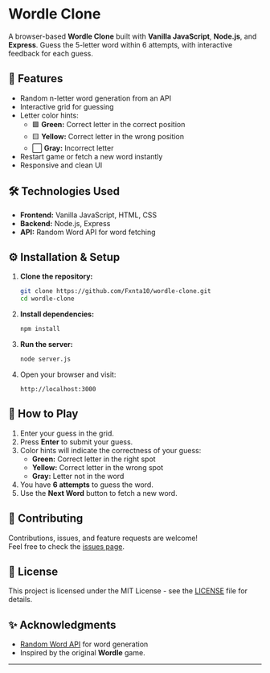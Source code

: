 # Wordle Clone

A browser-based **Wordle Clone** built with **Vanilla JavaScript**, **Node.js**, and **Express**. Guess the 5-letter word within 6 attempts, with interactive feedback for each guess.


## 🎯 Features
- Random n-letter word generation from an API
- Interactive grid for guessing
- Letter color hints:
  - 🟩 **Green:** Correct letter in the correct position
  - 🟨 **Yellow:** Correct letter in the wrong position
  - ⬜ **Gray:** Incorrect letter
- Restart game or fetch a new word instantly
- Responsive and clean UI

## 🛠️ Technologies Used
- **Frontend:** Vanilla JavaScript, HTML, CSS
- **Backend:** Node.js, Express
- **API:** Random Word API for word fetching


## ⚙️ Installation & Setup
1. **Clone the repository:**
    ```sh
    git clone https://github.com/Fxnta10/wordle-clone.git
    cd wordle-clone
    ```

2. **Install dependencies:**
    ```sh
    npm install
    ```

3. **Run the server:**
    ```sh
    node server.js
    ```

4. Open your browser and visit:
    ```
    http://localhost:3000
    ```

## 📝 How to Play
1. Enter your guess in the grid.
2. Press **Enter** to submit your guess.
3. Color hints will indicate the correctness of your guess:
   - **Green:** Correct letter in the right spot
   - **Yellow:** Correct letter in the wrong spot
   - **Gray:** Letter not in the word
4. You have **6 attempts** to guess the word.
5. Use the **Next Word** button to fetch a new word.

## 🤝 Contributing
Contributions, issues, and feature requests are welcome!  
Feel free to check the [issues page](https://github.com/Fxnta10/wordle-clone/issues).

## 📜 License
This project is licensed under the MIT License - see the [LICENSE](LICENSE) file for details.

## ✨ Acknowledgments
- [Random Word API](https://random-word-api.herokuapp.com/home) for word generation
- Inspired by the original **Wordle** game.

---

